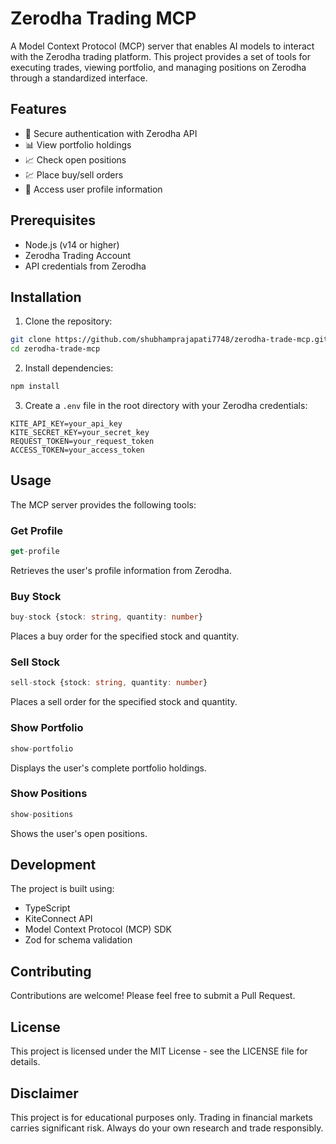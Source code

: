 # Zerodha Trading MCP

A Model Context Protocol (MCP) server that enables AI models to interact with the Zerodha trading platform. This project provides a set of tools for executing trades, viewing portfolio, and managing positions on Zerodha through a standardized interface.

## Features

- 🔐 Secure authentication with Zerodha API
- 📊 View portfolio holdings
- 📈 Check open positions
- 💹 Place buy/sell orders
- 👤 Access user profile information

## Prerequisites

- Node.js (v14 or higher)
- Zerodha Trading Account
- API credentials from Zerodha

## Installation

1. Clone the repository:
```bash
git clone https://github.com/shubhamprajapati7748/zerodha-trade-mcp.git
cd zerodha-trade-mcp
```

2. Install dependencies:
```bash
npm install
```

3. Create a `.env` file in the root directory with your Zerodha credentials:
```env
KITE_API_KEY=your_api_key
KITE_SECRET_KEY=your_secret_key
REQUEST_TOKEN=your_request_token
ACCESS_TOKEN=your_access_token
```

## Usage

The MCP server provides the following tools:

### Get Profile
```typescript
get-profile
```
Retrieves the user's profile information from Zerodha.

### Buy Stock
```typescript
buy-stock {stock: string, quantity: number}
```
Places a buy order for the specified stock and quantity.

### Sell Stock
```typescript
sell-stock {stock: string, quantity: number}
```
Places a sell order for the specified stock and quantity.

### Show Portfolio
```typescript
show-portfolio
```
Displays the user's complete portfolio holdings.

### Show Positions
```typescript
show-positions
```
Shows the user's open positions.

## Development

The project is built using:
- TypeScript
- KiteConnect API
- Model Context Protocol (MCP) SDK
- Zod for schema validation

## Contributing

Contributions are welcome! Please feel free to submit a Pull Request.

## License

This project is licensed under the MIT License - see the LICENSE file for details.

## Disclaimer

This project is for educational purposes only. Trading in financial markets carries significant risk. Always do your own research and trade responsibly.